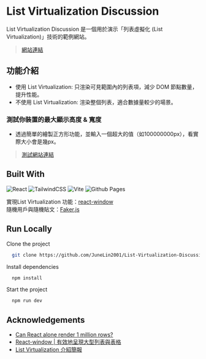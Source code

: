 # List Virtualization Discussion
List Virtualization Discussion 是一個用於演示「列表虛擬化 (List Virtualization)」技術的範例網站。  
> [網站連結](https://junelin2001.github.io/List-Virtualization-Discussion/#/UsingListVirtualization)


## 功能介紹
- 使用 List Virtualization: 只渲染可見範圍內的列表項，減少 DOM 節點數量，提升性能。
- 不使用 List Virtualization: 渲染整個列表，適合數據量較少的場景。

### 測試你裝置的最大顯示高度 & 寬度
- 透過簡單的繪製正方形功能，並輸入一個超大的值（如100000000px），看實際大小會是幾px。
> [測試網站連結](https://junelin2001.github.io/List-Virtualization-Discussion/square.html)

## Built With

![React](https://img.shields.io/badge/react-%2320232a.svg?style=for-the-badge&logo=react&logoColor=%2361DAFB)
![TailwindCSS](https://img.shields.io/badge/tailwindcss-%2338B2AC.svg?style=for-the-badge&logo=tailwind-css&logoColor=white)
![Vite](https://img.shields.io/badge/vite-%23646CFF.svg?style=for-the-badge&logo=vite&logoColor=white)
![Github Pages](https://img.shields.io/badge/github%20pages-121013?style=for-the-badge&logo=github&logoColor=white)

實現List Virtualization 功能：[react-window](https://github.com/bvaughn/react-window)  
隨機用戶與隨機貼文：[Faker.js](https://fakerjs.dev/)


## Run Locally

Clone the project

```bash
  git clone https://github.com/JuneLin2001/List-Virtualization-Discussion.git
```

Install dependencies

```bash
  npm install
```

Start the project

```bash
  npm run dev
```

## Acknowledgements

 - [Can React alone render 1 million rows?](https://www.youtube.com/watch?v=1JoEuJQIJbs&t=94s)
 - [React-window | 有效地呈現大型列表與表格](https://medium.com/%E6%89%8B%E5%AF%AB%E7%AD%86%E8%A8%98/virtualize-long-list-with-react-window-95bac3673a91)
 - [List Virtualization 介紹簡報](https://www.canva.com/design/DAGUWL0H-js/HIE6OZP35tQggxqQCCLNEQ/view?utm_content=DAGUWL0H-js&utm_campaign=designshare&utm_medium=link&utm_source=editor)


